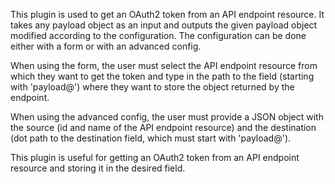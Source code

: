 This plugin is used to get an OAuth2 token from an API endpoint resource. It takes any payload object as an input and outputs the given payload object modified according to the configuration. The configuration can be done either with a form or with an advanced config. 

When using the form, the user must select the API endpoint resource from which they want to get the token and type in the path to the field (starting with 'payload@') where they want to store the object returned by the endpoint. 

When using the advanced config, the user must provide a JSON object with the source (id and name of the API endpoint resource) and the destination (dot path to the destination field, which must start with 'payload@'). 

This plugin is useful for getting an OAuth2 token from an API endpoint resource and storing it in the desired field.
